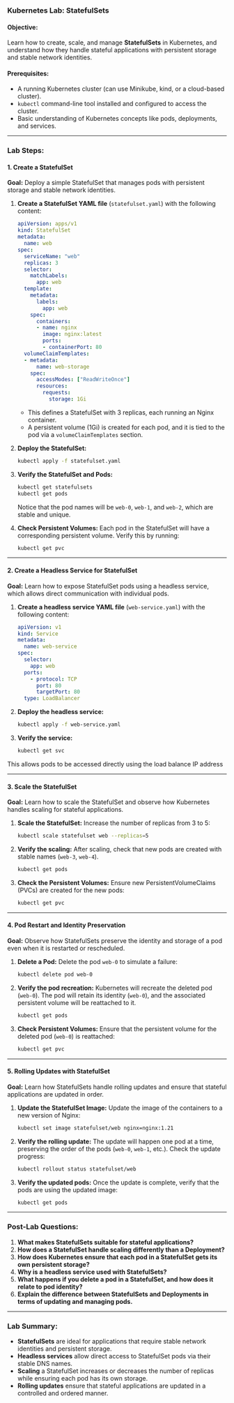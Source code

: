 ### **Kubernetes Lab: StatefulSets**

#### **Objective:**
Learn how to create, scale, and manage **StatefulSets** in Kubernetes, and understand how they handle stateful applications with persistent storage and stable network identities.

#### **Prerequisites:**
- A running Kubernetes cluster (can use Minikube, kind, or a cloud-based cluster).
- `kubectl` command-line tool installed and configured to access the cluster.
- Basic understanding of Kubernetes concepts like pods, deployments, and services.

---

### **Lab Steps:**

#### **1. Create a StatefulSet**

**Goal:** Deploy a simple StatefulSet that manages pods with persistent storage and stable network identities.

1. **Create a StatefulSet YAML file** (`statefulset.yaml`) with the following content:

   ```yaml
   apiVersion: apps/v1
   kind: StatefulSet
   metadata:
     name: web
   spec:
     serviceName: "web"
     replicas: 3
     selector:
       matchLabels:
         app: web
     template:
       metadata:
         labels:
           app: web
       spec:
         containers:
         - name: nginx
           image: nginx:latest
           ports:
           - containerPort: 80
     volumeClaimTemplates:
     - metadata:
         name: web-storage
       spec:
         accessModes: ["ReadWriteOnce"]
         resources:
           requests:
             storage: 1Gi
   ```

   - This defines a StatefulSet with 3 replicas, each running an Nginx container.
   - A persistent volume (1Gi) is created for each pod, and it is tied to the pod via a `volumeClaimTemplates` section.

2. **Deploy the StatefulSet:**
   ```bash
   kubectl apply -f statefulset.yaml
   ```

3. **Verify the StatefulSet and Pods:**
   ```bash
   kubectl get statefulsets
   kubectl get pods
   ```

   Notice that the pod names will be `web-0`, `web-1`, and `web-2`, which are stable and unique.

4. **Check Persistent Volumes:**
   Each pod in the StatefulSet will have a corresponding persistent volume. Verify this by running:
   ```bash
   kubectl get pvc
   ```

---

#### **2. Create a Headless Service for StatefulSet**

**Goal:** Learn how to expose StatefulSet pods using a headless service, which allows direct communication with individual pods.

1. **Create a headless service YAML file** (`web-service.yaml`) with the following content:

   ```yaml
   apiVersion: v1
   kind: Service
   metadata:
     name: web-service
   spec:
     selector:
       app: web
     ports:
       - protocol: TCP
         port: 80
         targetPort: 80
     type: LoadBalancer
   ```

2. **Deploy the headless service:**
   ```bash
   kubectl apply -f web-service.yaml
   ```

3. **Verify the service:**
   ```bash
   kubectl get svc
   ```

This allows pods to be accessed directly using the load balance IP address

---

#### **3. Scale the StatefulSet**

**Goal:** Learn how to scale the StatefulSet and observe how Kubernetes handles scaling for stateful applications.

1. **Scale the StatefulSet:**
   Increase the number of replicas from 3 to 5:
   ```bash
   kubectl scale statefulset web --replicas=5
   ```

2. **Verify the scaling:**
   After scaling, check that new pods are created with stable names (`web-3`, `web-4`).
   ```bash
   kubectl get pods
   ```

3. **Check the Persistent Volumes:**
   Ensure new PersistentVolumeClaims (PVCs) are created for the new pods:
   ```bash
   kubectl get pvc
   ```

---

#### **4. Pod Restart and Identity Preservation**

**Goal:** Observe how StatefulSets preserve the identity and storage of a pod even when it is restarted or rescheduled.

1. **Delete a Pod:**
   Delete the pod `web-0` to simulate a failure:
   ```bash
   kubectl delete pod web-0
   ```

2. **Verify the pod recreation:**
   Kubernetes will recreate the deleted pod (`web-0`). The pod will retain its identity (`web-0`), and the associated persistent volume will be reattached to it.
   ```bash
   kubectl get pods
   ```

3. **Check Persistent Volumes:**
   Ensure that the persistent volume for the deleted pod (`web-0`) is reattached:
   ```bash
   kubectl get pvc
   ```

---

#### **5. Rolling Updates with StatefulSet**

**Goal:** Learn how StatefulSets handle rolling updates and ensure that stateful applications are updated in order.

1. **Update the StatefulSet Image:**
   Update the image of the containers to a new version of Nginx:
   ```bash
   kubectl set image statefulset/web nginx=nginx:1.21
   ```

2. **Verify the rolling update:**
   The update will happen one pod at a time, preserving the order of the pods (`web-0`, `web-1`, etc.). Check the update progress:
   ```bash
   kubectl rollout status statefulset/web
   ```

3. **Verify the updated pods:**
   Once the update is complete, verify that the pods are using the updated image:
   ```bash
   kubectl get pods
   ```

---

### **Post-Lab Questions:**

1. **What makes StatefulSets suitable for stateful applications?**
2. **How does a StatefulSet handle scaling differently than a Deployment?**
3. **How does Kubernetes ensure that each pod in a StatefulSet gets its own persistent storage?**
4. **Why is a headless service used with StatefulSets?**
5. **What happens if you delete a pod in a StatefulSet, and how does it relate to pod identity?**
6. **Explain the difference between StatefulSets and Deployments in terms of updating and managing pods.**

---

### **Lab Summary:**

- **StatefulSets** are ideal for applications that require stable network identities and persistent storage.
- **Headless services** allow direct access to StatefulSet pods via their stable DNS names.
- **Scaling** a StatefulSet increases or decreases the number of replicas while ensuring each pod has its own storage.
- **Rolling updates** ensure that stateful applications are updated in a controlled and ordered manner.
